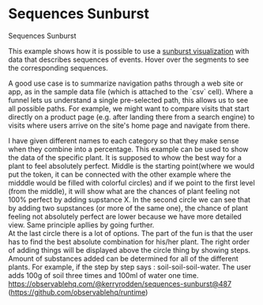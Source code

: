 # Sequences Sunburst
 Sequences Sunburst

This example shows how it is possible to use a [sunburst visualization](https://observablehq.com/@d3/sunburst)  with data that describes sequences of events. Hover over the segments to see the corresponding sequences.

A good use case is to summarize navigation paths through a web site or app, as in the sample data file (which is attached to the \`csv\` cell). Where a funnel lets us understand a single pre-selected path, this allows us to see all possible paths. For example, we might want to compare visits that start directly on a product page (e.g. after landing there from a search engine) to visits where users arrive on the site's home page and navigate from there.

I have given different names to each category so that they make sense when they combine into a percentage.
This example can be used to show the data of the specific plant. It is supposed to whow the best way for a plant to feel absolutely perfect. Middle is the starting point(where we would put the token, it can be connected with the other example where the midddle would be filled with colorful circles) and if we point to the first level (from the middle), it will show what are the chances of plant feeling not 100% perfect by adding supstance X. In the second circle we can see that by adding two supstances (or more of the same one), the chance of plant feeling not absolutely perfect are lower because we have more detailed view. Same principle apllies by going further.  
At the last circle there is a lot of options. The part of the fun is that the user has to find the best absolute combination for his/her plant. The right order of adding things will be displayed above the circle thing by showing steps. 
Amount of substances added can be determined for all of the different plants. For example, if the step by step says : soil-soil-soil-water. The user adds 100g of soil three times and 100ml of water one time.
https://observablehq.com/@kerryrodden/sequences-sunburst@487
(https://github.com/observablehq/runtime)
